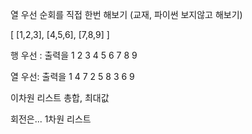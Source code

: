 열 우선 순회를 직접 한번 해보기
(교재, 파이썬 보지않고 해보기)

[
    [1,2,3],
    [4,5,6],
    [7,8,9]
]

행 우선 : 출력을
1 2 3
4 5 6
7 8 9

열 우선: 출력을
1 4 7
2 5 8
3 6 9

이차원 리스트 총합, 최대값

회전은... 1차원 리스트
